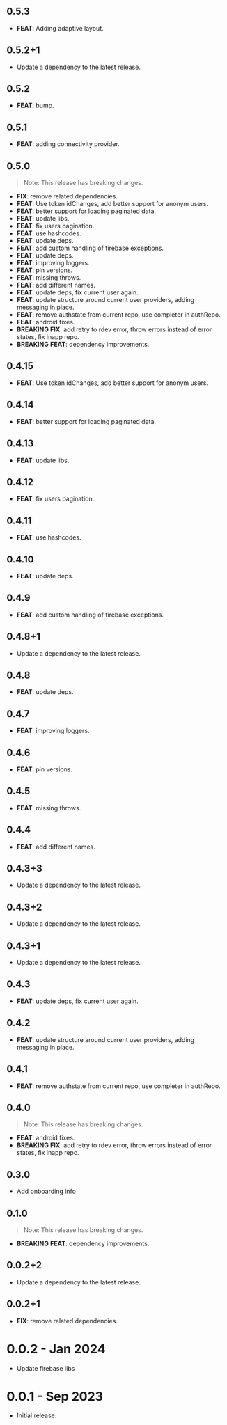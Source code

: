 ## 0.5.3

 - **FEAT**: Adding adaptive layout.

## 0.5.2+1

 - Update a dependency to the latest release.

## 0.5.2

 - **FEAT**: bump.

## 0.5.1

 - **FEAT**: adding connectivity provider.

## 0.5.0

> Note: This release has breaking changes.

 - **FIX**: remove related dependencies.
 - **FEAT**: Use token idChanges, add better support for anonym users.
 - **FEAT**: better support for loading paginated data.
 - **FEAT**: update libs.
 - **FEAT**: fix users pagination.
 - **FEAT**: use hashcodes.
 - **FEAT**: update deps.
 - **FEAT**: add custom handling of firebase exceptions.
 - **FEAT**: update deps.
 - **FEAT**: improving loggers.
 - **FEAT**: pin versions.
 - **FEAT**: missing throws.
 - **FEAT**: add different names.
 - **FEAT**: update deps, fix current user again.
 - **FEAT**: update structure around current user providers, adding messaging in place.
 - **FEAT**: remove authstate from current repo, use completer in authRepo.
 - **FEAT**: android fixes.
 - **BREAKING** **FIX**: add retry to rdev error, throw errors instead of error states, fix inapp repo.
 - **BREAKING** **FEAT**: dependency improvements.

## 0.4.15

 - **FEAT**: Use token idChanges, add better support for anonym users.

## 0.4.14

 - **FEAT**: better support for loading paginated data.

## 0.4.13

 - **FEAT**: update libs.

## 0.4.12

 - **FEAT**: fix users pagination.

## 0.4.11

 - **FEAT**: use hashcodes.

## 0.4.10

 - **FEAT**: update deps.

## 0.4.9

 - **FEAT**: add custom handling of firebase exceptions.

## 0.4.8+1

 - Update a dependency to the latest release.

## 0.4.8

 - **FEAT**: update deps.

## 0.4.7

 - **FEAT**: improving loggers.

## 0.4.6

 - **FEAT**: pin versions.

## 0.4.5

 - **FEAT**: missing throws.

## 0.4.4

 - **FEAT**: add different names.

## 0.4.3+3

 - Update a dependency to the latest release.

## 0.4.3+2

 - Update a dependency to the latest release.

## 0.4.3+1

 - Update a dependency to the latest release.

## 0.4.3

 - **FEAT**: update deps, fix current user again.

## 0.4.2

 - **FEAT**: update structure around current user providers, adding messaging in place.

## 0.4.1

 - **FEAT**: remove authstate from current repo, use completer in authRepo.

## 0.4.0

> Note: This release has breaking changes.

 - **FEAT**: android fixes.
 - **BREAKING** **FIX**: add retry to rdev error, throw errors instead of error states, fix inapp repo.

## 0.3.0

- Add onboarding info

## 0.1.0

> Note: This release has breaking changes.

- **BREAKING** **FEAT**: dependency improvements.

## 0.0.2+2

- Update a dependency to the latest release.

## 0.0.2+1

- **FIX**: remove related dependencies.

# 0.0.2 - Jan 2024

- Update firebase libs

# 0.0.1 - Sep 2023

- Initial release.
